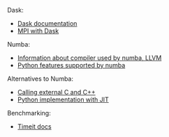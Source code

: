 Dask:
- [Dask documentation](https://docs.dask.org/en/stable/)
- [MPI with Dask](https://mpi.dask.org/en/latest/)

Numba:
- [Information about compiler used by numba, LLVM](https://ww.llvm.org)
- [Python features supported by numba](https://numba.pydata.org/numba-doc/dev/reference/pysupported.html)

Alternatives to Numba:
- [Calling external C and C++](https://carpentries-incubator.github.io/lesson-parallel-python/08-calling_external_C_libraries/index.html) 
- [Python implementation with JIT](https://pypy.org)

Benchmarking:
- [Timeit docs](https://docs.python.org/3/library/timeit.html)

